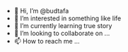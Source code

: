 - 👋 Hi, I’m @budtafa
- 👀 I’m interested in something like life
- 🌱 I’m currently learning true story 
- 💞️ I’m looking to collaborate on ...
- 📫 How to reach me ...

<!---
budtafa/budtafa is a ✨ special ✨ repository because its `README.md` (this file) appears on your GitHub profile.
You can click the Preview link to take a look at your changes.
--->
